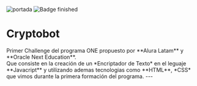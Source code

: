![portada](https://github.com/Carolina0709/Challenge-Encriptador/assets/71415586/a4a68224-08bf-42ba-89f0-f25c9b1d7db0)
![Badge finished](https://img.shields.io/badge/STATUS-FINISHED-green)
<h1> Cryptobot </h1>
Primer Challenge del programa ONE propuesto por **Alura Latam** y **Oracle Next Education**. <br>
  Que consiste en la creación de un *Encriptador de Texto* en el leguaje **Javacript** y utilizando ademas tecnologias como **HTML**, *CSS* 
  que vimos durante la primera formación del programa. 
---

